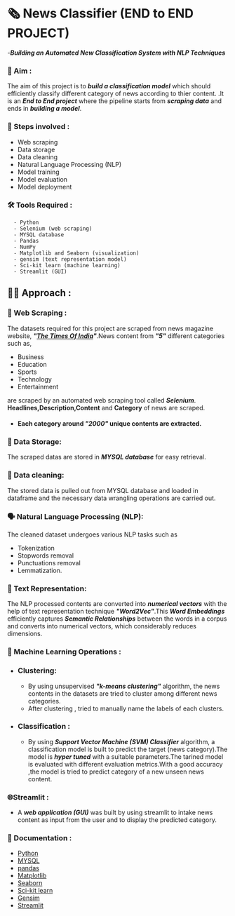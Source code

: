 # 🗞️ **News Classifier** (END to END PROJECT)
-***Building an Automated New Classification System with NLP Techniques***

### 🎯 Aim :
 The aim of this project is to ***build a  classification model*** which should efficiently classify different category of news according to thier content. .It is an ***End to End project*** where the pipeline starts from ***scraping data*** and ends in ***building a model***.

### 🐾 Steps involved :

-  Web scraping
-  Data storage
-  Data cleaning
-  Natural Language Processing (NLP)
-  Model training
-  Model evaluation
-  Model deployment

### 🛠️ Tools Required :
      - Python
      - Selenium (web scraping)
      - MYSQL database
      - Pandas
      - NumPy
      - Matplotlib and Seaborn (visualization)
      - gensim (text representation model)
      - Sci-kit learn (machine learning)
      - Streamlit (GUI)
## 👨‍💻 Approach :
### 💎 Web Scraping :
 The datasets required for this project are scraped from news magazine website, ***"[The Times Of India](https://timesofindia.indiatimes.com/)"***.News content from ***"5"*** different categories such as,

- Business 
- Education
- Sports
- Technology
- Entertainment

are scraped by an automated web scraping tool called ***Selenium***. **Headlines,Description,Content** and **Category** of news are scraped.
- #### Each category around ***"2000"*** unique contents are extracted.
### 📂 Data Storage:
   The scraped datas are stored in  ***MYSQL database*** for easy retrieval.
### 🧹 Data cleaning:
  The stored data is pulled out from MYSQL database and loaded in dataframe and the necessary data wrangling operations are carried out.
### 🗣️ Natural Language Processing (NLP):
The cleaned dataset undergoes various NLP tasks such as 
- Tokenization
- Stopwords removal
- Punctuations removal
- Lemmatization.
### 🔢 Text Representation:
The NLP processed contents are converted into ***numerical vectors*** with the help of text representation technique ***"Word2Vec"***.This ***Word Embeddings*** efficiently captures ***Semantic Relationships*** between the words in a corpus and converts into numerical vectors, which considerably reduces dimensions.
### 🤖 Machine Learning Operations :
 - ### Clustering:
     - By using unsupervised ***"k-means clustering"*** algorithm, the news contents in the datasets are tried to cluster among different news categories.
     - After clustering , tried to manually name the labels of each clusters. 
 - ### Classification :
     - By using ***Support Vector Machine (SVM) Classifier*** algorithm, a classification model is built to predict the target (news category).The model is ***hyper tuned*** with a suitable parameters.The tarined model is evaluated with different evaluation metrics.With a good accuracy ,the model is tried to predict category of a new unseen news content.
### 🌐Streamlit :
 - A ***web application (GUI)*** was built by using streamlit to intake news content as input from the user and to display the predicted category.

### 📰 Documentation :

- [Python](https://docs.python.org/3/)
- [MYSQL](https://dev.mysql.com/doc/)
- [pandas](https://pandas.pydata.org/docs/)
- [Matplotlib](https://matplotlib.org/stable/index.html)
- [Seaborn](https://seaborn.pydata.org/)
- [Sci-kit learn](https://scikit-learn.org/stable/)
- [Gensim](https://radimrehurek.com/gensim/auto_examples/index.html)
- [Streamlit](https://docs.streamlit.io/)
